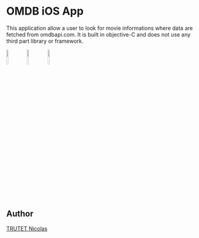 # OMDB iOS App

This application allow a user to look for movie informations where data are fetched from omdbapi.com.
It is built in objective-C and does not use any third part library or framework.

<img src="https://lh3.googleusercontent.com/I_TUuipxP7AWeM9qZ-Ool5lfuc91bE56mrlPku7dehUBnc3NdWSy_bEy5oqizhL9vVcQ4bPH0ZWdPP0guSf6gmOUPr23mSsSKRVcVWCi_FORuKMC6Q2sU6JHtQReEEnhDpDhXof446sAr4gah6gyRx00bvNz4u-VwL4lg7UPpqwSHyYF_gR1bTHrpQP27C9QBHLJNUPP1h_GZZVb0JtZPti1-v5I1Wzlg6cAXqMcnYwcQ50m95nUr2AR1qtTwH7CB4QUdpED_Cv45vIE4QiyuBpnKncyX7pCkPZ4I179JpyBI1ZqYH1F6yGSUo2J0riXI8INMblp01XKGu0dnUKASO_4XjolNoWoFH8VCsUufnrqKIQdhOjtHgCBm1gEAtVCkTitp1untvDHaw9FWVb2_XnDcFdDzSlkCM4AxQHIYqwJoDss6cjeQd3sqQXQUd0NppiLySIEy5OpHB5vJ_mgzm8mSb2U61J4AyQww7ak2EZSYFNZMgTQ4DZdamSKFnXK1JwNm-9NRAmmUr3CJXmULC_rTzsCQcUnn0b-SeI-zBnri4RENz9v6GDGs10lysj578RITYxMm1yqmoJNiJ71UZowTHpHijWzCsRG1DuEFHECACc=w958-h1702-no" width="10%">




<img src="https://lh3.googleusercontent.com/srgFq2fVWBeZ_nG4lxUG-2NfzC2BgjLA0MvdXZNgbGNOiYEt1Lt1CmxbrGsmRSeb-Vzi9_eTplV9Ctd2ZNExJZT50RHAX2M2mMc6uVbkDV1GZwTuHaxdBDwE68EGqf8yZ-JYdP1_BLU-DdJfqZA7LWt1UdowPr2e9Nh5irJsL3fKd1c1IAq3loOWtP0qzKBT9Kq52KnAHs5B6glZbHv8NUNX9oDRJBtynB2LK1AHCKirLXjDlQLj0ZOrWgIi4zXvZcrAE9uUXQ-4p93Pc4nee-1OJcQ78x6gf7DO8bv537EBZvMR2RFB2LIRq7NHUl6zK48iFxza-U-lSUXK9ZrJ1R0_TfNF6JHrBj78n6Cmj5nKmxVBAmhTHOS2yvXv_ILlrqrh7N0G8vBPfW7VKBsKrixRPwnAPv_8eKrZB8NnSu4pINRrNVZu798dkQrp3rsc2QOAw6-FtWfbIIXBbVXZqiGFMau6-jksjKW7HOsUWZL2grww4edD1dud0taz9Kavy6VRaNpI0_76KVx6HKz9OeBgDGrTS3ivfyBUX7CikhOrOLBNmFqa_DIXRQTTMI1_SuajutvLlQM9Ji2QSCLQwqgG2L8w6TwyOT4JhOL4weHCbd8=w124-h220-no" width="10%">


<img src="https://lh3.googleusercontent.com/WWbIBlqK11v2FbeCl5X3ViQA49hb3OGEj5t_aRcQ1ZDyrAVQLdnrnHzgXk45tvTDD8pkW1RbMHvRI9YonRotvBjT1qFrh61C1sjuElV4b9fgXHaoIrvyY47pmXHI1ufuDSBa-TMUJ_OfI7H_6L2tmwROLTSS7JcyK-aS4KQiqNi-Kd8CNSHt_0oh2aTaT1t9IpdR7lHUCWTuVRyKxaUXQYEKLTM6AUmiRYwQxypvB749YMTalX8iVb4qQMqfWJbfH8hzgxcvnoBL9is_WSTRjQXqvLj33a519JJsflvY9fgFYCXFvP55U4fO3aIsL3cquOsptfYX5KKiBvoUm3bekVJrlSSt3cBleo1tiOFfp7BnaZ6GAKtzI4SZO1Ways6S_MLacWvaOrcL0Dhbv6c1Lt8Ry4G2lF3ZdghOKS1Rha2_kQF7ATDrNP_f-oE8pJ_MlGKT5y8v6C0ghEFzUBFpaZA7jQcPFPyBWxfQOmQn72ZbZ6TlatTxcBTMjoE9FLyqkkWF0WJ0cUxyjiliWmBujU-7Ml003zz90cd1v4uA-6LRzV8Z8S9C1eS2kx2dw-AFg9JNFhla0FPcbpIzRSx47MuUd_8R19bFZmfaIVWXhIjvE4fs9AU=w958-h1702-no" width="10%">


## Author
<a href="http://www.nicolastrutet.com/">TRUTET Nicolas</a>


